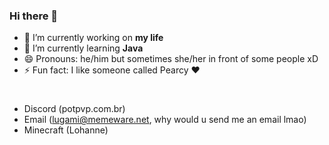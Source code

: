 ### Hi there 👋

- 🔭 I’m currently working on **my life**
- 🌱 I’m currently learning **Java**
- 😄 Pronouns: he/him but sometimes she/her in front of some people xD
- ⚡ Fun fact: I like someone called Pearcy ❤
#
- Discord (potpvp.com.br)
- Email (lugami@memeware.net, why would u send me an email lmao)
- Minecraft (Lohanne)
#


